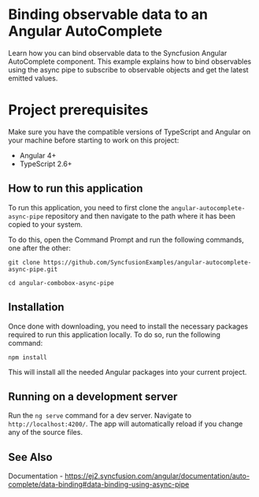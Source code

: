 # Binding observable data to an Angular AutoComplete

Learn how you can bind observable data to the Syncfusion Angular AutoComplete component. This example explains how to bind observables using the async pipe to subscribe to observable objects and get the latest emitted values.

# Project prerequisites
Make sure you have the compatible versions of TypeScript and Angular on your machine before starting to work on this project:
* Angular 4+
* TypeScript 2.6+

## How to run this application
To run this application, you need to first clone the `angular-autocomplete-async-pipe` repository and then navigate to the path where it has been copied to your system.

To do this, open the Command Prompt and run the following commands, one after the other:

```
git clone https://github.com/SyncfusionExamples/angular-autocomplete-async-pipe.git

cd angular-combobox-async-pipe
```

## Installation
Once done with downloading, you need to install the necessary packages required to run this application locally. To do so, run the following command:

```
npm install
```
This will install all the needed Angular packages into your current project.

## Running on a development server
Run the `ng serve` command for a dev server. Navigate to `http://localhost:4200/`. The app will automatically reload if you change any of the source files.

## See Also
Documentation - https://ej2.syncfusion.com/angular/documentation/auto-complete/data-binding#data-binding-using-async-pipe

